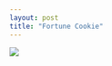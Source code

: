 ```yaml
---
layout: post
title: "Fortune Cookie"
---
```

<img id="img" src=" {{ site.baseurl}}/images/20-08-07-20-Fortune-Cookie.png"/>